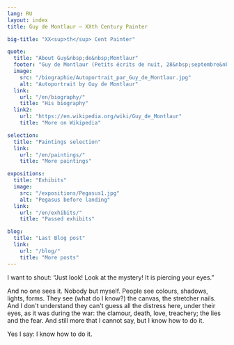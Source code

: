 ```yaml
---
lang: RU
layout: index
title: Guy de Montlaur — XXth Century Painter

big-title: "XX<sup>th</sup> Cent Painter"

quote:
  title: "About Guy&nbsp;de&nbsp;Montlaur"
  footer: "Guy de Montlaur (Petits écrits de nuit, 28&nbsp;septembre&nbsp;1961)"
  image:
    src: "/biographie/Autoportrait_par_Guy_de_Montlaur.jpg"
    alt: "Autoportrait by Guy de Montlaur"
  link:
    url: "/en/biography/"
    title: "His biography"
  link2:
    url: "https://en.wikipedia.org/wiki/Guy_de_Montlaur"
    title: "More on Wikipedia"

selection:
  title: "Paintings selection"
  link:
    url: "/en/paintings/"
    title: "More paintings"

expositions:
  title: "Exhibits"
  image:
    src: "/expositions/Pegasus1.jpg"
    alt: "Pegasus before landing"
  link:
    url: "/en/exhibits/"
    title: "Passed exhibits"

blog:
  title: "Last Blog post"
  link:
    url: "/blog/"
    title: "More posts"
---
```

I want to shout: “Just look! Look at the mystery! It is piercing your eyes.”

And no one sees it. Nobody but myself. People see colours, shadows, lights, forms. They see (what do I know?) the canvas, the stretcher nails. And I don't understand they can't guess all the distress here, under their eyes, as it was during the war: the clamour, death, love, treachery; the lies and the fear. And still more that I cannot say, but I know how to do it.

Yes I say: I know how to do it.
